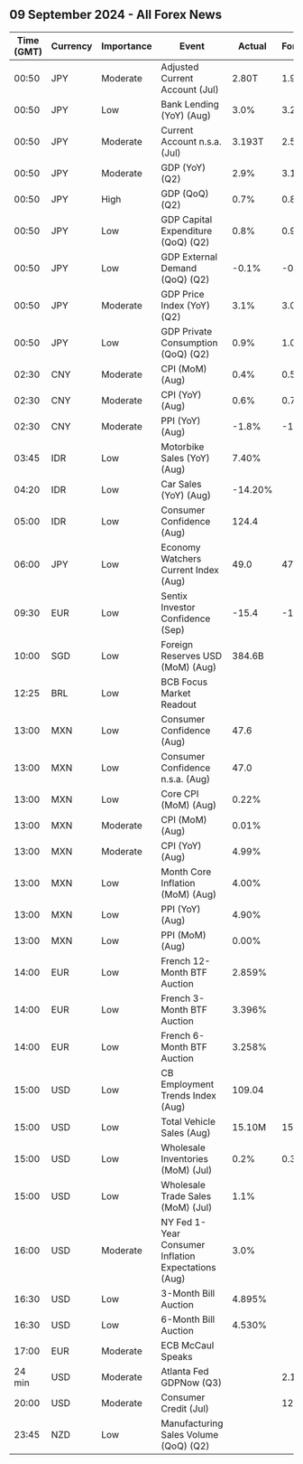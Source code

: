 ## 09 September 2024 - All Forex News

| Time (GMT) | Currency | Importance | Event | Actual | Forecast | Previous |
|------|----------|------------|-------|--------|----------|----------|
| 00:50 | JPY | Moderate | Adjusted Current Account (Jul) | 2.80T | 1.93T | 1.78T |
| 00:50 | JPY | Low | Bank Lending (YoY) (Aug) | 3.0% | 3.2% | 3.2% |
| 00:50 | JPY | Moderate | Current Account n.s.a. (Jul) | 3.193T | 2.589T | 1.534T |
| 00:50 | JPY | Moderate | GDP (YoY) (Q2) | 2.9% | 3.1% | -2.4% |
| 00:50 | JPY | High | GDP (QoQ) (Q2) | 0.7% | 0.8% | -0.6% |
| 00:50 | JPY | Low | GDP Capital Expenditure (QoQ) (Q2) | 0.8% | 0.9% | -0.5% |
| 00:50 | JPY | Low | GDP External Demand (QoQ) (Q2) | -0.1% | -0.1% | -0.5% |
| 00:50 | JPY | Moderate | GDP Price Index (YoY) (Q2) | 3.1% | 3.0% | 3.4% |
| 00:50 | JPY | Low | GDP Private Consumption (QoQ) (Q2) | 0.9% | 1.0% | -0.6% |
| 02:30 | CNY | Moderate | CPI (MoM) (Aug) | 0.4% | 0.5% | 0.5% |
| 02:30 | CNY | Moderate | CPI (YoY) (Aug) | 0.6% | 0.7% | 0.5% |
| 02:30 | CNY | Moderate | PPI (YoY) (Aug) | -1.8% | -1.5% | -0.8% |
| 03:45 | IDR | Low | Motorbike Sales (YoY) (Aug) | 7.40% |  | 26.00% |
| 04:20 | IDR | Low | Car Sales (YoY) (Aug) | -14.20% |  | -7.90% |
| 05:00 | IDR | Low | Consumer Confidence (Aug) | 124.4 |  | 123.4 |
| 06:00 | JPY | Low | Economy Watchers Current Index (Aug) | 49.0 | 47.6 | 47.5 |
| 09:30 | EUR | Low | Sentix Investor Confidence (Sep) | -15.4 | -12.4 | -13.9 |
| 10:00 | SGD | Low | Foreign Reserves USD (MoM) (Aug) | 384.6B |  | 378.6B |
| 12:25 | BRL | Low | BCB Focus Market Readout |  |  |  |
| 13:00 | MXN | Low | Consumer Confidence (Aug) | 47.6 |  | 47.1 |
| 13:00 | MXN | Low | Consumer Confidence n.s.a. (Aug) | 47.0 |  | 47.0 |
| 13:00 | MXN | Low | Core CPI (MoM) (Aug) | 0.22% |  | 0.32% |
| 13:00 | MXN | Moderate | CPI (MoM) (Aug) | 0.01% |  | 1.05% |
| 13:00 | MXN | Moderate | CPI (YoY) (Aug) | 4.99% |  | 5.57% |
| 13:00 | MXN | Low | Month Core Inflation (MoM) (Aug) | 4.00% |  | 4.05% |
| 13:00 | MXN | Low | PPI (YoY) (Aug) | 4.90% |  | 5.40% |
| 13:00 | MXN | Low | PPI (MoM) (Aug) | 0.00% |  | 0.70% |
| 14:00 | EUR | Low | French 12-Month BTF Auction | 2.859% |  | 2.997% |
| 14:00 | EUR | Low | French 3-Month BTF Auction | 3.396% |  | 3.462% |
| 14:00 | EUR | Low | French 6-Month BTF Auction | 3.258% |  | 3.308% |
| 15:00 | USD | Low | CB Employment Trends Index (Aug) | 109.04 |  | 108.71 |
| 15:00 | USD | Low | Total Vehicle Sales (Aug) | 15.10M | 15.40M | 15.80M |
| 15:00 | USD | Low | Wholesale Inventories (MoM) (Jul) | 0.2% | 0.3% | 0.2% |
| 15:00 | USD | Low | Wholesale Trade Sales (MoM) (Jul) | 1.1% |  | -0.3% |
| 16:00 | USD | Moderate | NY Fed 1-Year Consumer Inflation Expectations (Aug) | 3.0% |  | 3.0% |
| 16:30 | USD | Low | 3-Month Bill Auction | 4.895% |  | 4.970% |
| 16:30 | USD | Low | 6-Month Bill Auction | 4.530% |  | 4.645% |
| 17:00 | EUR | Moderate | ECB McCaul Speaks |  |  |  |
| 24 min | USD | Moderate | Atlanta Fed GDPNow (Q3) |  | 2.1% | 2.1% |
| 20:00 | USD | Moderate | Consumer Credit (Jul) |  | 12.30B | 8.93B |
| 23:45 | NZD | Low | Manufacturing Sales Volume (QoQ) (Q2) |  |  | -0.4% |
